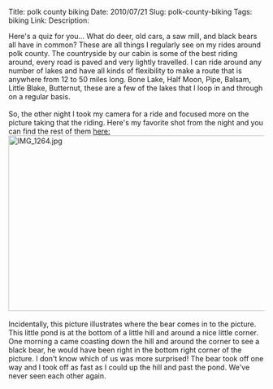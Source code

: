 Title: polk county biking
Date: 2010/07/21
Slug: polk-county-biking
Tags: biking
Link: 
Description: 


Here's a quiz for you... What do deer, old cars, a saw mill, and black bears all have in common?  These are all things I regularly see on my rides around polk county.  The countryside by our cabin is some of the best riding around, every road is paved and very lightly travelled.  I can ride around any number of lakes and have all kinds of flexibility to make a route that is anywhere from 12 to 50 miles long.  Bone Lake, Half Moon, Pipe, Balsam, Little Blake, Butternut, these are a few of the lakes that I loop in and through on a regular basis.<br /><br />So, the other night I took my camera for a ride and focused more on the picture taking that the riding.  Here's my favorite shot from the night and you can find the rest of them <a href="http://www.facebook.com/album.php?aid=2064788&id=59203846&l=2defc9fdd3">here:</a><img src="http://lh3.ggpht.com/_wISL1SSAaEA/TEcaYq9NsuI/AAAAAAAAAH4/fbqhEL_1Zj0/IMG_1264.jpg?imgmax=800" alt="IMG_1264.jpg" title="IMG_1264.jpg" border="0" width="518" height="345" /><br /><br />Incidentally, this picture illustrates where the bear comes in to the picture.  This little pond is at the bottom of a little hill and around a nice little corner.  One morning a came coasting down the hill and around the corner to see a black bear, he would have been right in the bottom right corner of the picture.  I don't know which of us was more surprised!  The bear took off one way and I took off as fast as I could up the hill and past the pond.  We've never seen each other again.<br /><br /><div class="blogger-post-footer"><img width='1' height='1' src='https://blogger.googleusercontent.com/tracker/2759017781463016019-1629252102942453605?l=blog.bonelakesoftware.com' alt='' /></div>
